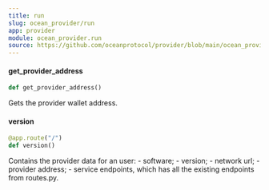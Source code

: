 ```yaml
---
title: run
slug: ocean_provider/run
app: provider
module: ocean_provider.run
source: https://github.com/oceanprotocol/provider/blob/main/ocean_provider/run.py
---
```

#### get\_provider\_address

```python
def get_provider_address()
```

Gets the provider wallet address.

#### version

```python
@app.route("/")
def version()
```

Contains the provider data for an user:
    - software;
    - version;
    - network url;
    - provider address;
    - service endpoints, which has all
    the existing endpoints from routes.py.

